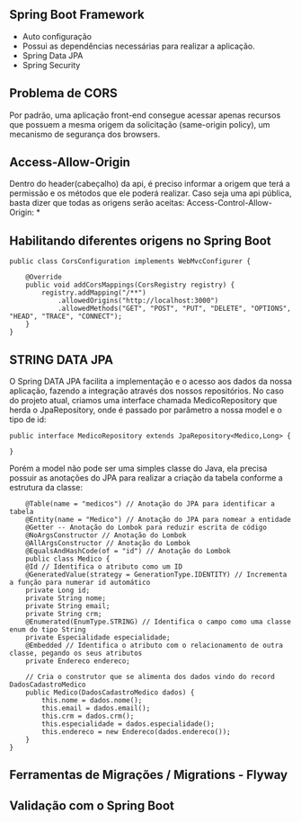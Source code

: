 ## Spring Boot Framework
- Auto configuração
- Possui as dependências necessárias para realizar a aplicação.
- Spring Data JPA
- Spring Security

## Problema de CORS
Por padrão, uma aplicação front-end consegue acessar apenas recursos que possuem a mesma origem da solicitação (same-origin policy), um mecanismo de segurança dos browsers.

## Access-Allow-Origin
Dentro do header(cabeçalho) da api, é preciso informar a origem que terá a permissão e os métodos que ele poderá realizar. Caso seja uma api pública, basta dizer que todas as origens serão aceitas:
Access-Control-Allow-Origin: *

## Habilitando diferentes origens no Spring Boot

    public class CorsConfiguration implements WebMvcConfigurer {
    
        @Override
        public void addCorsMappings(CorsRegistry registry) {
            registry.addMapping("/**")
                .allowedOrigins("http://localhost:3000")
                .allowedMethods("GET", "POST", "PUT", "DELETE", "OPTIONS", "HEAD", "TRACE", "CONNECT");
        }
    }

## STRING DATA JPA
O Spring DATA JPA facilita a implementação e o acesso aos dados da nossa aplicação, fazendo a integração através dos nossos repositórios. No caso do projeto atual, criamos uma interface chamada MedicoRepository que herda o JpaRepository, onde é passado por parâmetro a nossa model e o tipo de id:

    public interface MedicoRepository extends JpaRepository<Medico,Long> {
    
    }

Porém a model não pode ser uma simples classe do Java, ela precisa possuir as anotações do JPA para realizar a criação da tabela conforme a estrutura da classe:
    
        @Table(name = "medicos") // Anotação do JPA para identificar a tabela
        @Entity(name = "Medico") // Anotação do JPA para nomear a entidade
        @Getter -- Anotação do Lombok para reduzir escrita de código
        @NoArgsConstructor // Anotação do Lombok
        @AllArgsConstructor // Anotação do Lombok
        @EqualsAndHashCode(of = "id") // Anotação do Lombok
        public class Medico {
        @Id // Identifica o atributo como um ID
        @GeneratedValue(strategy = GenerationType.IDENTITY) // Incrementa a função para numerar id automático
        private Long id;
        private String nome;
        private String email;
        private String crm;
        @Enumerated(EnumType.STRING) // Identifica o campo como uma classe enum do tipo String
        private Especialidade especialidade;
        @Embedded // Identifica o atributo com o relacionamento de outra classe, pegando os seus atributos
        private Endereco endereco;
        
        // Cria o construtor que se alimenta dos dados vindo do record DadosCadastroMedico
        public Medico(DadosCadastroMedico dados) {
            this.nome = dados.nome();
            this.email = dados.email();
            this.crm = dados.crm();
            this.especialidade = dados.especialidade();
            this.endereco = new Endereco(dados.endereco());
        }
    }

## Ferramentas de Migrações / Migrations - Flyway
## Validação com o Spring Boot
